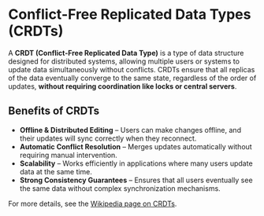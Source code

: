 # Conflict-Free Replicated Data Types (CRDTs)

A **CRDT (Conflict-Free Replicated Data Type)** is a type of data structure designed for distributed systems, allowing multiple users or systems to update data simultaneously without conflicts. CRDTs ensure that all replicas of the data eventually converge to the same state, regardless of the order of updates, **without requiring coordination like locks or central servers**.

## Benefits of CRDTs

- **Offline & Distributed Editing** – Users can make changes offline, and their updates will sync correctly when they reconnect.
- **Automatic Conflict Resolution** – Merges updates automatically without requiring manual intervention.
- **Scalability** – Works efficiently in applications where many users update data at the same time.
- **Strong Consistency Guarantees** – Ensures that all users eventually see the same data without complex synchronization mechanisms.

For more details, see the [Wikipedia page on CRDTs](https://en.wikipedia.org/wiki/Conflict-free_replicated_data_type).
